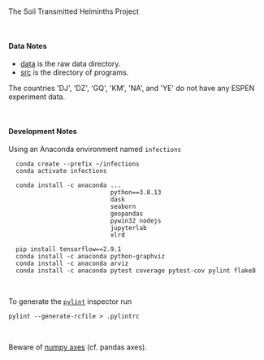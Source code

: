 <br>

The Soil Transmitted Helminths Project

<br>

#### Data Notes

* [data](./data) is the raw data directory.
* [src](./src) is the directory of programs.

The countries 'DJ', 'DZ', 'GQ', 'KM', 'NA', and 'YE' do not have any ESPEN experiment data.

<br>

#### Development Notes

Using an Anaconda environment named ``infections``

````shell
  conda create --prefix ~/infections
  conda activate infections
  
  conda install -c anaconda ...
                            python==3.8.13
                            dask
                            seaborn
                            geopandas
                            pywin32 nodejs
                            jupyterlab
                            xlrd
  
  pip install tensorflow==2.9.1  
  conda install -c anaconda python-graphviz
  conda install -c anaconda arviz
  conda install -c anaconda pytest coverage pytest-cov pylint flake8
````

<br>

To generate the [``pylint``](https://pylint.pycqa.org/en/latest/user_guide/checkers/features.html) inspector run

````shell
pylint --generate-rcfile > .pylintrc
````

<br>

Beware of [numpy axes](https://www.sharpsightlabs.com/blog/numpy-axes-explained/) (cf. pandas axes).

<br>
<br>

<br>
<br>

<br>
<br>

<br>
<br>
